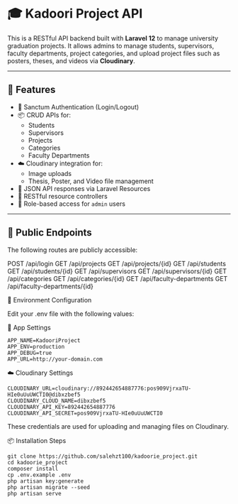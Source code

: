 # 🎓 Kadoori Project API

This is a RESTful API backend built with **Laravel 12** to manage university graduation projects. It allows admins to manage students, supervisors, faculty departments, project categories, and upload project files such as posters, theses, and videos via **Cloudinary**.

---

## 🚀 Features

- 🔐 Sanctum Authentication (Login/Logout)
- 📦 CRUD APIs for:
  - Students
  - Supervisors
  - Projects
  - Categories
  - Faculty Departments
- ☁️ Cloudinary integration for:
  - Image uploads
  - Thesis, Poster, and Video file management
- 📘 JSON API responses via Laravel Resources
- 🧩 RESTful resource controllers
- 👮 Role-based access for `admin` users

---

## 🔐 Public Endpoints

The following routes are publicly accessible:

POST /api/login GET /api/projects GET /api/projects/{id} GET /api/students GET /api/students/{id} GET /api/supervisors GET /api/supervisors/{id} GET /api/categories GET /api/categories/{id} GET /api/faculty-departments GET /api/faculty-departments/{id}


📁 Environment Configuration

Edit your .env file with the following values:

🔧 App Settings

```env
APP_NAME=KadooriProject
APP_ENV=production
APP_DEBUG=true
APP_URL=http://your-domain.com
```

☁️ Cloudinary Settings

```env
CLOUDINARY_URL=cloudinary://892442654887776:pos909VjrxaTU-HIe0uUuUWCTI0@dibxzbef5
CLOUDINARY_CLOUD_NAME=dibxzbef5
CLOUDINARY_API_KEY=892442654887776
CLOUDINARY_API_SECRET=pos909VjrxaTU-HIe0uUuUWCTI0
```
These credentials are used for uploading and managing files on Cloudinary.



📦 Installation Steps

```env
git clone https://github.com/salehzt100/kadoorie_project.git
cd kadoorie_project
composer install
cp .env.example .env
php artisan key:generate
php artisan migrate --seed
php artisan serve
```
